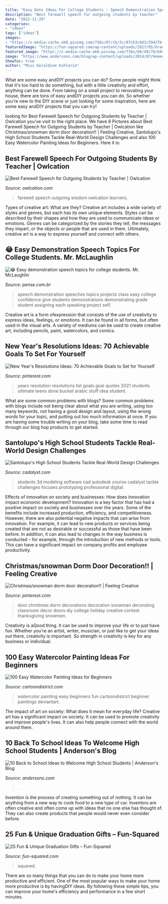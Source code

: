 ```yaml
---
title: "Easy Date Ideas For College Students : Speech Demonstration Speeches Topics Projects Class Easy College Confidence Give Students Demonstrations Demonstrating Grade Student Assigning Each Speaking Project Self"
description: "Best farewell speech for outgoing students by teacher"
date: "2022-11-29"
categories:
- "ideas"
tags: ["ideas"]
images:
- "https://s-media-cache-ak0.pinimg.com/736x/07/cb/3c/07cb3c9d1c59427bf2e636595b6feaa7.jpg"
featuredImage: "https://fun-squared.com/wp-content/uploads/2017/05/Graduation-Gift-Bottle-Set.jpg"
featured_image: "https://s-media-cache-ak0.pinimg.com/736x/b9/49/78/b949787a74b175ebc9dea581b646dacb.jpg"
image: "https://www.andersons.com/blog/wp-content/uploads/2014/07/Homecoming_FANS.jpg"
ShowToc: true
author: "Miss Geraldine Kshlerin"
---
```



What are some easy andDIY projects you can do?
Some people might think that it's too hard to do something, but with a little creativity and effort, anything can be done. From taking on a small project to renovating your house, there are tons of easy andDIY projects you can do. So whether you're new to the DIY scene or just looking for some inspiration, here are some easy andDIY projects that you can try!

	

		
looking for Best Farewell Speech for Outgoing Students by Teacher | Owlcation you've visit to the right place. We have 8 Pictures about Best Farewell Speech for Outgoing Students by Teacher | Owlcation like Christmas/snowman dorm door decoration!! | Feeling Creative, Santolupo&#039;s High School Students Tackle Real-World Design Challenges and also 100 Easy Watercolor Painting Ideas for Beginners. Here it is:
		
    
## Best Farewell Speech For Outgoing Students By Teacher | Owlcation

<img loading=lazy src="https://usercontent2.hubstatic.com/13084375_f520.jpg" onerror="this.onerror=null;this.src='https://tse2.mm.bing.net/th?id=OIP.UhcD40HROa8tvfTz6B0XrQHaDt&amp;pid=15.1';" alt="Best Farewell Speech for Outgoing Students by Teacher | Owlcation">

_Source: owlcation.com_

>farewell speech outgoing wisdom owlcation learners. 

	

Types of creative art: What are they?
Creative art includes a wide variety of styles and genres, but each has its own unique elements. Styles can be described by their shapes and how they are used to communicate ideas or emotions. Genres can be categorized by the stories they tell, the messages they impart, or the objects or people that are used in them. Ultimately, creative art is a way to express yourself and connect with others.

    
## 😂 Easy Demonstration Speech Topics For College Students. Mr. McLaughlin

<img loading=lazy src="https://s-media-cache-ak0.pinimg.com/736x/07/cb/3c/07cb3c9d1c59427bf2e636595b6feaa7.jpg" onerror="this.onerror=null;this.src='https://tse4.mm.bing.net/th?id=OIP.8mfUaCLnqmDIr1Xgq2RKwwHaJ3&amp;pid=15.1';" alt="😂 Easy demonstration speech topics for college students. Mr. McLaughlin">

_Source: pense.com.br_

>speech demonstration speeches topics projects class easy college confidence give students demonstrations demonstrating grade student assigning each speaking project self. 

	

Creative art is a form ofexpression that consists of the use of creativity to express ideas, feelings, or emotions. It can be found in all forms, but often used in the visual arts. A variety of mediums can be used to create creative art, including pencils, paint, watercolors, and comics.

    
## New Year&#039;s Resolutions Ideas: 70 Achievable Goals To Set For Yourself

<img loading=lazy src="https://i.pinimg.com/736x/ea/ad/3b/eaad3b5848787e8bc55ba67a7b2e4dc7.jpg" onerror="this.onerror=null;this.src='https://tse4.mm.bing.net/th?id=OIP.vdqzikVy9KK4TyUTd8GOZQHaRI&amp;pid=15.1';" alt="New Year&#039;s Resolutions Ideas: 70 Achievable Goals to Set for Yourself">

_Source: pinterest.com_

>years resolution resolutions list goals goal quotes 2021 students ultimate teens done bucket arabic stuff idea student. 

	

What are some common problems with blogs?
Some common problems with blogs include not being clear about what you are writing, using too many keywords, not having a good design and layout, using the wrong words for your topic, and putting out too much information at once. If you are having some trouble writing on your blog, take some time to read through our blog hop products to get started.

    
## Santolupo&#039;s High School Students Tackle Real-World Design Challenges

<img loading=lazy src="http://www.cadalyst.com/files/cadalyst/nodes/2009/12899/Santo2.jpg" onerror="this.onerror=null;this.src='https://tse2.mm.bing.net/th?id=OIP.BGk2wwPhZcOLll3qMlIf_AHaEx&amp;pid=15.1';" alt="Santolupo&#039;s High School Students Tackle Real-World Design Challenges">

_Source: cadalyst.com_

>students 3d modeling software cad autodesk course cadalyst tackle challenges focuses prototyping professional digital. 

	

Effects of innovation on society and businesses: How does innovation impact economic development?
Innovation is a key factor that has had a positive impact on society and businesses over the years. Some of the benefits include increased production, efficiency, and competitiveness. However, there are also potential negative impacts that can arise from innovation. For example, it can lead to new products or services being created that are not as desirable or successful as those that have been before. In addition, it can also lead to changes in the way business is conducted – for example, through the introduction of new methods or tools. This can have a significant impact on company profits and employee productivity.

    
## Christmas/snowman Dorm Door Decoration!! | Feeling Creative

<img loading=lazy src="https://s-media-cache-ak0.pinimg.com/736x/b9/49/78/b949787a74b175ebc9dea581b646dacb.jpg" onerror="this.onerror=null;this.src='https://tse1.mm.bing.net/th?id=OIP.KvxgdF-QHl2OthRLt4ohqQHaJ3&amp;pid=15.1';" alt="Christmas/snowman dorm door decoration!! | Feeling Creative">

_Source: pinterest.com_

>door christmas dorm decorations decoration snowman decorating classroom decor doors diy college holiday creative contest thanksgiving snowmen. 

	

Creativity is aQood thing. It can be used to improve your life or to just have fun. Whether you're an artist, writer, musician, or just like to get your ideas out there, creativity is important. So strength in creativity is key for any business or individual.

    
## 100 Easy Watercolor Painting Ideas For Beginners

<img loading=lazy src="http://www.cartoondistrict.com/wp-content/uploads/2017/06/Easy-Watercolor-Painting-Ideas-for-Beginners13-1.jpg" onerror="this.onerror=null;this.src='https://tse3.mm.bing.net/th?id=OIP.rZNlkR2z1wlq_BP0RpmuwQHaJ9&amp;pid=15.1';" alt="100 Easy Watercolor Painting Ideas for Beginners">

_Source: cartoondistrict.com_

>watercolor painting easy beginners fun cartoondistrict beginner paintings deviantart. 

	

The impact of art on society: What does it mean for everyday life?
Creative art has a significant impact on society. It can be used to promote creativity and improve people's lives. It can also help people connect with the world around them.

    
## 10 Back To School Ideas To Welcome High School Students | Anderson&#039;s Blog

<img loading=lazy src="https://www.andersons.com/blog/wp-content/uploads/2014/07/Homecoming_FANS.jpg" onerror="this.onerror=null;this.src='https://tse1.mm.bing.net/th?id=OIP.xAgfIFOpZWn4dgiym0aPvQAAAA&amp;pid=15.1';" alt="10 Back to School Ideas to Welcome High School Students | Anderson&#039;s Blog">

_Source: andersons.com_

>. 

	

Invention is the process of creating something out of nothing. It can be anything from a new way to cook food to a new type of car. Inventors are often creative and often come up with ideas that no one else has thought of. They can also create products that people would never even consider before.

    
## 25 Fun &amp; Unique Graduation Gifts – Fun-Squared

<img loading=lazy src="https://fun-squared.com/wp-content/uploads/2017/05/Graduation-Gift-Bottle-Set.jpg" onerror="this.onerror=null;this.src='https://tse2.mm.bing.net/th?id=OIP.ufxPRLvLFBJuquUWCMWoowHaKT&amp;pid=15.1';" alt="25 Fun &amp; Unique Graduation Gifts – Fun-Squared">

_Source: fun-squared.com_

>squared. 

	

There are so many things that you can do to make your home more productive and efficient. One of the most popular ways to make your home more productive is by havingDIY ideas. By following these simple tips, you can improve your home's efficiency and performance in a few short minutes.

